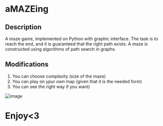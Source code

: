# aMAZEing

## Description

A maze game, implemented on Python with graphic interface. The task is to reach the end, and it is guaranteed that the right path exists.
A maze is constructed using algorithms of path search in graphs.

## Modifications
1) You can choose complexity (size of the maze)
2) You can play on ypur own map (given that it is the needed form)
3) You can see the right way if you want)

![image](https://user-images.githubusercontent.com/42847357/153496421-55ed4a2c-4a1a-4f69-9c9b-4f68010d20d2.png)


# Enjoy<3
